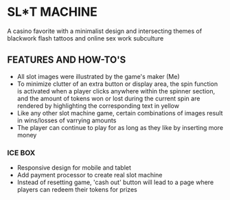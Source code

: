 # SL*T MACHINE

A casino favorite with a minimalist design and intersecting themes of blackwork flash tattoos and online sex work subculture

## FEATURES AND HOW-TO'S

- All slot images were illustrated by the game's maker (Me)
- To minimize clutter of an extra button or display area, the spin function is activated when a player clicks anywhere within the spinner section, and the amount of tokens won or lost during the current spin are rendered by highlighting the corresponding text in yellow
- Like any other slot machine game, certain combinations of images result in wins/losses of varrying amounts
- The player can continue to play for as long as they like by inserting more money

### ICE BOX

- Responsive design for mobile and tablet
- Add payment processor to create real slot machine
- Instead of resetting game, 'cash out' button will lead to a page where players can redeem their tokens for prizes